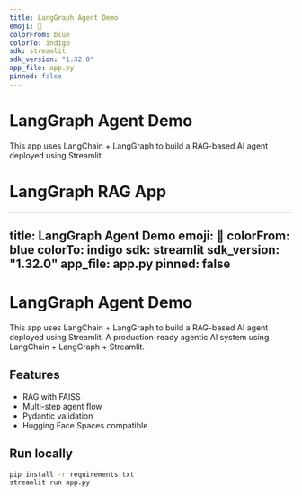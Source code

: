 ```yaml
---
title: LangGraph Agent Demo
emoji: 🤖
colorFrom: blue
colorTo: indigo
sdk: streamlit
sdk_version: "1.32.0"
app_file: app.py
pinned: false
---
```


# LangGraph Agent Demo

This app uses LangChain + LangGraph to build a RAG-based AI agent deployed using Streamlit.

# LangGraph RAG App
---
title: LangGraph Agent Demo
emoji: 🤖
colorFrom: blue
colorTo: indigo
sdk: streamlit
sdk_version: "1.32.0"
app_file: app.py
pinned: false
---

# LangGraph Agent Demo

This app uses LangChain + LangGraph to build a RAG-based AI agent deployed using Streamlit.
A production-ready agentic AI system using LangChain + LangGraph + Streamlit.

## Features

- RAG with FAISS
- Multi-step agent flow
- Pydantic validation
- Hugging Face Spaces compatible

## Run locally

```bash
pip install -r requirements.txt
streamlit run app.py
```


